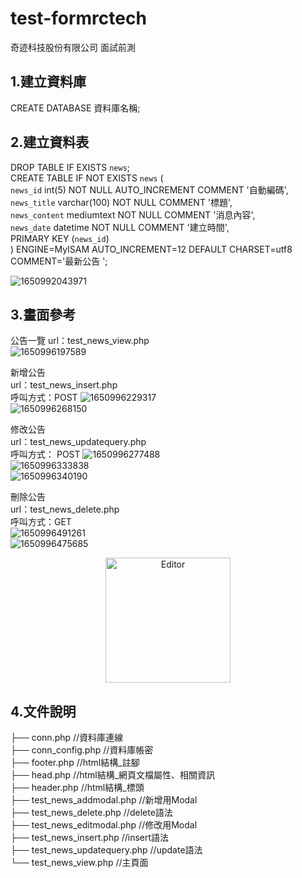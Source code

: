 # test-formrctech  
奇迹科技股份有限公司 面試前測  

## 1.建立資料庫  
CREATE DATABASE 資料庫名稱;  
  
## 2.建立資料表  
DROP TABLE IF EXISTS `news`;  
CREATE TABLE IF NOT EXISTS `news` (  
  `news_id` int(5) NOT NULL AUTO_INCREMENT COMMENT '自動編碼',  
  `news_title` varchar(100) NOT NULL COMMENT '標題',  
  `news_content` mediumtext NOT NULL COMMENT '消息內容',  
  `news_date` datetime NOT NULL COMMENT '建立時間',  
  PRIMARY KEY (`news_id`)  
) ENGINE=MyISAM AUTO_INCREMENT=12 DEFAULT CHARSET=utf8 COMMENT='最新公告 ';  

![1650992043971](https://user-images.githubusercontent.com/104420343/165363188-6aee1ee5-1115-4b11-a580-f67189a99fe0.jpg)  

## 3.畫面參考
公告一覽
url：test_news_view.php  
![1650996197589](https://user-images.githubusercontent.com/104420343/165364016-8ab983ad-017f-43a3-baf8-ba8ea90f33be.jpg)  
  
新增公告  
url：test_news_insert.php   
呼叫方式：POST
![1650996229317](https://user-images.githubusercontent.com/104420343/165364022-37437dd8-6f54-44fc-be93-68d2647d0165.jpg)  
![1650996268150](https://user-images.githubusercontent.com/104420343/165364026-a2953ceb-e351-4578-9b6a-56275ff40314.jpg)  
  
修改公告  
url：test_news_updatequery.php  
呼叫方式： POST 
![1650996277488](https://user-images.githubusercontent.com/104420343/165364032-04c5f37e-ed51-4aab-a3d1-ea21095c9eb7.jpg)  
![1650996333838](https://user-images.githubusercontent.com/104420343/165364035-815ce776-1ddb-4d76-88d7-c3309f30ff25.jpg)  
![1650996340190](https://user-images.githubusercontent.com/104420343/165364039-86ca5413-c0bf-43ea-803a-7d4146c5776b.jpg)  
  
刪除公告  
url：test_news_delete.php  
呼叫方式：GET   
![1650996491261](https://user-images.githubusercontent.com/104420343/165364458-85e0cb92-d6e8-43fa-acca-f630c0d2ed22.jpg)  
![1650996475685](https://user-images.githubusercontent.com/104420343/165364448-05feed4f-866d-4fe6-81d8-9d4b729dee54.jpg)  
<div align="center">
	<img src="https://user-images.githubusercontent.com/104420343/165364448-05feed4f-866d-4fe6-81d8-9d4b729dee54.jpg" alt="Editor" width="200">
</div>
  
## 4.文件說明  
├── conn.php         //資料庫連線  
├── conn_config.php         //資料庫帳密  
├── footer.php         //html結構_註腳  
├── head.php         //html結構_網頁文檔屬性、相關資訊  
├── header.php         //html結構_標頭  
├── test_news_addmodal.php         //新增用Modal  
├── test_news_delete.php         //delete語法  
├── test_news_editmodal.php         //修改用Modal  
├── test_news_insert.php         //insert語法  
├── test_news_updatequery.php         //update語法  
└── test_news_view.php         //主頁面  

